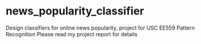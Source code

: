 # news_popularity_classifier
Design classifiers for online news popularity, project for USC EE559 Pattern Recognition
Please read my project report for details
